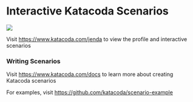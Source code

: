 # Interactive Katacoda Scenarios

[![](http://shields.katacoda.com/katacoda/jenda/count.svg)](https://www.katacoda.com/jenda "Get your profile on Katacoda.com")

Visit https://www.katacoda.com/jenda to view the profile and interactive scenarios

### Writing Scenarios
Visit https://www.katacoda.com/docs to learn more about creating Katacoda scenarios

For examples, visit https://github.com/katacoda/scenario-example
